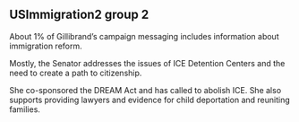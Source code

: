 ## USImmigration2 group 2

About 1% of Gillibrand’s campaign messaging includes information about immigration reform. 

Mostly, the Senator addresses the issues of ICE Detention Centers and the need to create a path to citizenship. 

She co-sponsored the DREAM Act and has called to abolish ICE. She also supports providing lawyers and evidence for child deportation and reuniting families.
